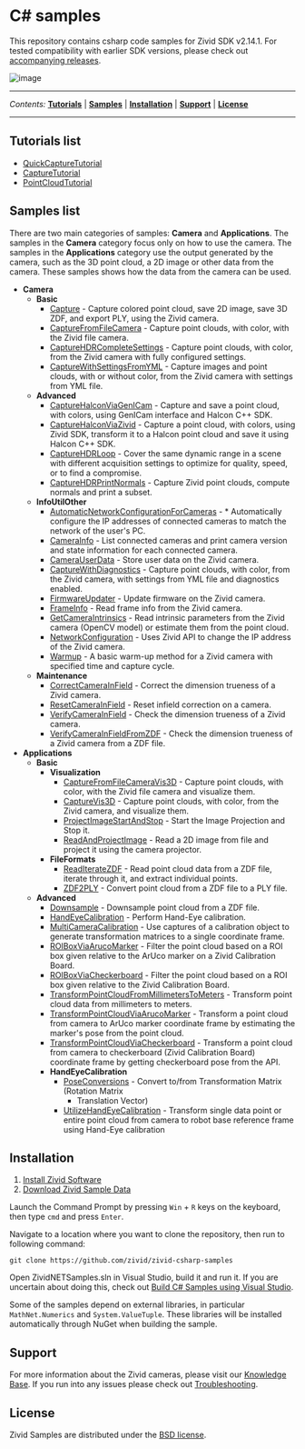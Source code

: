 # C\# samples

This repository contains csharp code samples for Zivid SDK v2.14.1. For
tested compatibility with earlier SDK versions, please check out
[accompanying
releases](https://github.com/zivid/zivid-csharp-samples/tree/master/../../releases).

![image](https://www.zivid.com/hubfs/softwarefiles/images/zivid-generic-github-header.png)



---

*Contents:*
[**Tutorials**](#Tutorials-list) |
[**Samples**](#Samples-list) |
[**Installation**](#Installation) |
[**Support**](#Support) |
[**License**](#License)

---



## Tutorials list

  - [QuickCaptureTutorial](https://github.com/zivid/zivid-csharp-samples/tree/master/source/Camera/Basic/QuickCaptureTutorial.md)
  - [CaptureTutorial](https://github.com/zivid/zivid-csharp-samples/tree/master/source/Camera/Basic/CaptureTutorial.md)
  - [PointCloudTutorial](https://github.com/zivid/zivid-csharp-samples/tree/master/source/Applications/PointCloudTutorial.md)

## Samples list

There are two main categories of samples: **Camera** and
**Applications**. The samples in the **Camera** category focus only on
how to use the camera. The samples in the **Applications** category use
the output generated by the camera, such as the 3D point cloud, a 2D
image or other data from the camera. These samples shows how the data
from the camera can be used.

  - **Camera**
      - **Basic**
          - [Capture](https://github.com/zivid/zivid-csharp-samples/tree/master/source/Camera/Basic/Capture/Capture.cs) - Capture colored point cloud, save 2D image, save 3D ZDF,
            and export PLY, using the Zivid camera.
          - [CaptureFromFileCamera](https://github.com/zivid/zivid-csharp-samples/tree/master/source/Camera/Basic/CaptureFromFileCamera/CaptureFromFileCamera.cs) - Capture point clouds, with color, with the Zivid file
            camera.
          - [CaptureHDRCompleteSettings](https://github.com/zivid/zivid-csharp-samples/tree/master/source/Camera/Basic/CaptureHDRCompleteSettings/CaptureHDRCompleteSettings.cs) - Capture point clouds, with color, from the Zivid camera
            with fully configured settings.
          - [CaptureWithSettingsFromYML](https://github.com/zivid/zivid-csharp-samples/tree/master/source/Camera/Basic/CaptureWithSettingsFromYML/CaptureWithSettingsFromYML.cs) - Capture images and point clouds, with or without color,
            from the Zivid camera with settings from YML file.
      - **Advanced**
          - [CaptureHalconViaGenICam](https://github.com/zivid/zivid-csharp-samples/tree/master/source/Camera/Advanced/CaptureHalconViaGenICam/CaptureHalconViaGenICam.cs) - Capture and save a point cloud, with colors, using GenICam
            interface and Halcon C++ SDK.
          - [CaptureHalconViaZivid](https://github.com/zivid/zivid-csharp-samples/tree/master/source/Camera/Advanced/CaptureHalconViaZivid/CaptureHalconViaZivid.cs) - Capture a point cloud, with colors, using Zivid SDK,
            transform it to a Halcon point cloud and save it using
            Halcon C++ SDK.
          - [CaptureHDRLoop](https://github.com/zivid/zivid-csharp-samples/tree/master/source/Camera/Advanced/CaptureHDRLoop/CaptureHDRLoop.cs) - Cover the same dynamic range in a scene with different
            acquisition settings to optimize for quality, speed, or to
            find a compromise.
          - [CaptureHDRPrintNormals](https://github.com/zivid/zivid-csharp-samples/tree/master/source/Camera/Advanced/CaptureHDRPrintNormals/CaptureHDRPrintNormals.cs) - Capture Zivid point clouds, compute normals and print a
            subset.
      - **InfoUtilOther**
          - [AutomaticNetworkConfigurationForCameras](https://github.com/zivid/zivid-csharp-samples/tree/master/source/Camera/InfoUtilOther/AutomaticNetworkConfigurationForCameras/AutomaticNetworkConfigurationForCameras.cs) - \* Automatically configure the IP addresses of connected
            cameras to match the network of the user's PC.
          - [CameraInfo](https://github.com/zivid/zivid-csharp-samples/tree/master/source/Camera/InfoUtilOther/CameraInfo/CameraInfo.cs) - List connected cameras and print camera version and state
            information for each connected camera.
          - [CameraUserData](https://github.com/zivid/zivid-csharp-samples/tree/master/source/Camera/InfoUtilOther/CameraUserData/CameraUserData.cs) - Store user data on the Zivid camera.
          - [CaptureWithDiagnostics](https://github.com/zivid/zivid-csharp-samples/tree/master/source/Camera/InfoUtilOther/CaptureWithDiagnostics/CaptureWithDiagnostics.cs) - Capture point clouds, with color, from the Zivid camera,
            with settings from YML file and diagnostics enabled.
          - [FirmwareUpdater](https://github.com/zivid/zivid-csharp-samples/tree/master/source/Camera/InfoUtilOther/FirmwareUpdater/FirmwareUpdater.cs) - Update firmware on the Zivid camera.
          - [FrameInfo](https://github.com/zivid/zivid-csharp-samples/tree/master/source/Camera/InfoUtilOther/FrameInfo/FrameInfo.cs) - Read frame info from the Zivid camera.
          - [GetCameraIntrinsics](https://github.com/zivid/zivid-csharp-samples/tree/master/source/Camera/InfoUtilOther/GetCameraIntrinsics/GetCameraIntrinsics.cs) - Read intrinsic parameters from the Zivid camera (OpenCV
            model) or estimate them from the point cloud.
          - [NetworkConfiguration](https://github.com/zivid/zivid-csharp-samples/tree/master/source/Camera/InfoUtilOther/NetworkConfiguration/NetworkConfiguration.cs) - Uses Zivid API to change the IP address of the Zivid
            camera.
          - [Warmup](https://github.com/zivid/zivid-csharp-samples/tree/master/source/Camera/InfoUtilOther/Warmup/Warmup.cs) - A basic warm-up method for a Zivid camera with specified
            time and capture cycle.
      - **Maintenance**
          - [CorrectCameraInField](https://github.com/zivid/zivid-csharp-samples/tree/master/source/Camera/Maintenance/CorrectCameraInField/CorrectCameraInField.cs) - Correct the dimension trueness of a Zivid camera.
          - [ResetCameraInField](https://github.com/zivid/zivid-csharp-samples/tree/master/source/Camera/Maintenance/ResetCameraInField/ResetCameraInField.cs) - Reset infield correction on a camera.
          - [VerifyCameraInField](https://github.com/zivid/zivid-csharp-samples/tree/master/source/Camera/Maintenance/VerifyCameraInField/VerifyCameraInField.cs) - Check the dimension trueness of a Zivid camera.
          - [VerifyCameraInFieldFromZDF](https://github.com/zivid/zivid-csharp-samples/tree/master/source/Camera/Maintenance/VerifyCameraInFieldFromZDF/VerifyCameraInFieldFromZDF.cs) - Check the dimension trueness of a Zivid camera from a ZDF
            file.
  - **Applications**
      - **Basic**
          - **Visualization**
              - [CaptureFromFileCameraVis3D](https://github.com/zivid/zivid-csharp-samples/tree/master/source/Applications/Basic/Visualization/CaptureFromFileCameraVis3D/CaptureFromFileCameraVis3D.cs) - Capture point clouds, with color, with the Zivid file
                camera and visualize them.
              - [CaptureVis3D](https://github.com/zivid/zivid-csharp-samples/tree/master/source/Applications/Basic/Visualization/CaptureVis3D/CaptureVis3D.cs) - Capture point clouds, with color, from the Zivid
                camera, and visualize them.
              - [ProjectImageStartAndStop](https://github.com/zivid/zivid-csharp-samples/tree/master/source/Applications/Basic/Visualization/ProjectImageStartAndStop/ProjectImageStartAndStop.cs) - Start the Image Projection and Stop it.
              - [ReadAndProjectImage](https://github.com/zivid/zivid-csharp-samples/tree/master/source/Applications/Basic/Visualization/ReadAndProjectImage/ReadAndProjectImage.cs) - Read a 2D image from file and project it using the
                camera projector.
          - **FileFormats**
              - [ReadIterateZDF](https://github.com/zivid/zivid-csharp-samples/tree/master/source/Applications/Basic/FileFormats/ReadIterateZDF/ReadIterateZDF.cs) - Read point cloud data from a ZDF file, iterate through
                it, and extract individual points.
              - [ZDF2PLY](https://github.com/zivid/zivid-csharp-samples/tree/master/source/Applications/Basic/FileFormats/ZDF2PLY/ZDF2PLY.cs) - Convert point cloud from a ZDF file to a PLY file.
      - **Advanced**
          - [Downsample](https://github.com/zivid/zivid-csharp-samples/tree/master/source/Applications/Advanced/Downsample/Downsample.cs) - Downsample point cloud from a ZDF file.
          - [HandEyeCalibration](https://github.com/zivid/zivid-csharp-samples/tree/master/source/Applications/Advanced/HandEyeCalibration/HandEyeCalibration/HandEyeCalibration.cs) - Perform Hand-Eye calibration.
          - [MultiCameraCalibration](https://github.com/zivid/zivid-csharp-samples/tree/master/source/Applications/Advanced/MultiCameraCalibration/MultiCameraCalibration.cs) - Use captures of a calibration object to generate
            transformation matrices to a single coordinate frame.
          - [ROIBoxViaArucoMarker](https://github.com/zivid/zivid-csharp-samples/tree/master/source/Applications/Advanced/ROIBoxViaArucoMarker/ROIBoxViaArucoMarker.cs) - Filter the point cloud based on a ROI box given relative
            to the ArUco marker on a Zivid Calibration Board.
          - [ROIBoxViaCheckerboard](https://github.com/zivid/zivid-csharp-samples/tree/master/source/Applications/Advanced/ROIBoxViaCheckerboard/ROIBoxViaCheckerboard.cs) - Filter the point cloud based on a ROI box given relative
            to the Zivid Calibration Board.
          - [TransformPointCloudFromMillimetersToMeters](https://github.com/zivid/zivid-csharp-samples/tree/master/source/Applications/Advanced/TransformPointCloudFromMillimetersToMeters/TransformPointCloudFromMillimetersToMeters.cs) - Transform point cloud data from millimeters to meters.
          - [TransformPointCloudViaArucoMarker](https://github.com/zivid/zivid-csharp-samples/tree/master/source/Applications/Advanced/TransformPointCloudViaArucoMarker/TransformPointCloudViaArucoMarker.cs) - Transform a point cloud from camera to ArUco marker
            coordinate frame by estimating the marker's pose from the
            point cloud.
          - [TransformPointCloudViaCheckerboard](https://github.com/zivid/zivid-csharp-samples/tree/master/source/Applications/Advanced/TransformPointCloudViaCheckerboard/TransformPointCloudViaCheckerboard.cs) - Transform a point cloud from camera to checkerboard (Zivid
            Calibration Board) coordinate frame by getting checkerboard
            pose from the API.
          - **HandEyeCalibration**
              - [PoseConversions](https://github.com/zivid/zivid-csharp-samples/tree/master/source/Applications/Advanced/HandEyeCalibration/PoseConversions/PoseConversions.cs) - Convert to/from Transformation Matrix (Rotation Matrix
                + Translation Vector)
              - [UtilizeHandEyeCalibration](https://github.com/zivid/zivid-csharp-samples/tree/master/source/Applications/Advanced/HandEyeCalibration/UtilizeHandEyeCalibration/UtilizeHandEyeCalibration.cs) - Transform single data point or entire point cloud from
                camera to robot base reference frame using Hand-Eye
                calibration

## Installation

1.  [Install Zivid
    Software](https://support.zivid.com/latest//getting-started/software-installation.html)
2.  [Download Zivid Sample
    Data](https://support.zivid.com/latest//api-reference/samples/sample-data.html)

Launch the Command Prompt by pressing `Win` + `R` keys on the keyboard,
then type `cmd` and press `Enter`.

Navigate to a location where you want to clone the repository, then run
to following command:

``` sourceCode bat
git clone https://github.com/zivid/zivid-csharp-samples
```

Open ZividNETSamples.sln in Visual Studio, build it and run it. If you
are uncertain about doing this, check out [Build C\# Samples using
Visual
Studio](https://support.zivid.com/latest/api-reference/samples/csharp/build-c-sharp-samples-using-visual-studio.html).

Some of the samples depend on external libraries, in particular
`MathNet.Numerics` and `System.ValueTuple`. These libraries will be
installed automatically through NuGet when building the sample.

## Support

For more information about the Zivid cameras, please visit our
[Knowledge Base](https://support.zivid.com/latest). If you run into any
issues please check out
[Troubleshooting](https://support.zivid.com/latest/support/troubleshooting.html).

## License

Zivid Samples are distributed under the [BSD
license](https://github.com/zivid/zivid-csharp-samples/tree/master/LICENSE).
